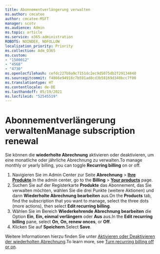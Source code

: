 ```yaml
---
title: Abonnementverlängerung verwalten
ms.author: cmcatee
author: cmcatee-MSFT
manager: scotv
ms.audience: Admin
ms.topic: article
ms.service: o365-administration
ROBOTS: NOINDEX, NOFOLLOW
localization_priority: Priority
ms.collection: Adm_O365
ms.custom:
- "1500012"
- "4568"
- "4730"
ms.openlocfilehash: cefdc227b9a9c7151dc2ec9d5075db2f29134840
ms.sourcegitcommit: f4866e94918c7b591ad0cd3b58169d340bcc7f00
ms.translationtype: HT
ms.contentlocale: de-DE
ms.lasthandoff: 05/19/2021
ms.locfileid: "52545519"
---
```

# <a name="manage-subscription-renewal"></a><span data-ttu-id="ad2b6-102">Abonnementverlängerung verwalten</span><span class="sxs-lookup"><span data-stu-id="ad2b6-102">Manage subscription renewal</span></span>

<span data-ttu-id="ad2b6-103">Sie können die **wiederholte Abrechnung** aktivieren oder deaktivieren, um eine monatliche oder jährliche Abrechnung zu verwalten.</span><span class="sxs-lookup"><span data-stu-id="ad2b6-103">To manage monthly or yearly billing, you can toggle **Recurring billing** on or off.</span></span>

1. <span data-ttu-id="ad2b6-104">Navigieren Sie im Admin Center zur Seite **Abrechnung** > **[Ihre Produkte](https://go.microsoft.com/fwlink/p/?linkid=842054)**.</span><span class="sxs-lookup"><span data-stu-id="ad2b6-104">In the admin center, go to the **Billing** > **[Your products](https://go.microsoft.com/fwlink/p/?linkid=842054)** page.</span></span>
2. <span data-ttu-id="ad2b6-105">Suchen Sie auf der Registerkarte **Produkte** das Abonnement, das Sie verwalten möchten, wählen Sie die drei Punkte (weitere Aktionen) und dann **Wiederholte Abrechnung bearbeiten** aus.</span><span class="sxs-lookup"><span data-stu-id="ad2b6-105">On the **Products** tab, find the subscription that you want to manage, select the three dots (more actions), then select **Edit recurring billing**.</span></span>
3. <span data-ttu-id="ad2b6-106">Wählen Sie im Bereich **Wiederkehrende Abrechnung bearbeiten** die Option **Ein**, **Ein, einmal verlängern** oder **Aus** aus.</span><span class="sxs-lookup"><span data-stu-id="ad2b6-106">In the **Edit recurring billing** pane, select **On**, **On, renew onces**, or **Off**.</span></span>
4. <span data-ttu-id="ad2b6-107">Klicken Sie auf **Speichern**.</span><span class="sxs-lookup"><span data-stu-id="ad2b6-107">Select **Save**.</span></span>

<span data-ttu-id="ad2b6-108">Weitere Informationen hierzu finden Sie unter [Aktivieren oder Deaktivieren der wiederholten Abrechnung](/microsoft-365/commerce/subscriptions/renew-your-subscription#turn-recurring-billing-off-or-on).</span><span class="sxs-lookup"><span data-stu-id="ad2b6-108">To learn more, see [Turn recurring billing off or on](/microsoft-365/commerce/subscriptions/renew-your-subscription#turn-recurring-billing-off-or-on).</span></span>

